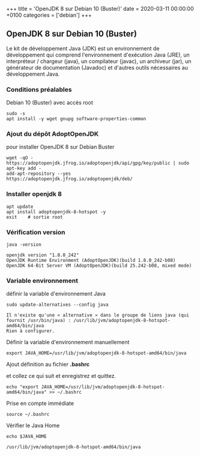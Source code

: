 +++
title = 'OpenJDK 8 sur Debian 10 (Buster)'
date = 2020-03-11 00:00:00 +0100
categories = ['debian']
+++
## OpenJDK 8 sur Debian 10 (Buster)

Le kit de développement Java (JDK) est un environnement de développement qui comprend l'environnement d'exécution Java (JRE), un interpréteur / chargeur (java), un compilateur (javac), un archiveur (jar), un générateur de documentation (Javadoc) et d'autres outils nécessaires au développement Java.

### Conditions préalables

Debian 10 (Buster) avec accès root

	sudo -s
	apt install -y wget gnupg software-properties-common

### Ajout du dépôt AdoptOpenJDK 

pour installer OpenJDK 8 sur Debian Buster

	wget -qO - https://adoptopenjdk.jfrog.io/adoptopenjdk/api/gpg/key/public | sudo apt-key add -
	add-apt-repository --yes https://adoptopenjdk.jfrog.io/adoptopenjdk/deb/

### Installer openjdk 8

	apt update 
	apt install adoptopenjdk-8-hotspot -y
	exit	# sortie root

### Vérification version  

	java -version

```	
openjdk version "1.8.0_242"
OpenJDK Runtime Environment (AdoptOpenJDK)(build 1.8.0_242-b08)
OpenJDK 64-Bit Server VM (AdoptOpenJDK)(build 25.242-b08, mixed mode)
```

### Variable environnement

définir la variable d'environnement Java

	sudo update-alternatives --config java

```
Il n'existe qu'une « alternative » dans le groupe de liens java (qui fournit /usr/bin/java) : /usr/lib/jvm/adoptopenjdk-8-hotspot-amd64/bin/java
Rien à configurer.
```

Définir la variable d'environnement manuellement

	export JAVA_HOME=/usr/lib/jvm/adoptopenjdk-8-hotspot-amd64/bin/java

Ajout définition au fichier **.bashrc**


et collez ce qui suit et enregistrez et quittez.

	echo "export JAVA_HOME=/usr/lib/jvm/adoptopenjdk-8-hotspot-amd64/bin/java" >> ~/.bashrc

Prise en compte immédiate

	source ~/.bashrc

Vérifier le Java Home

	echo $JAVA_HOME

```
/usr/lib/jvm/adoptopenjdk-8-hotspot-amd64/bin/java
```

